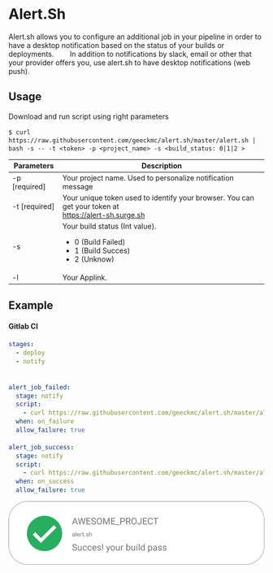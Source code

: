 # Alert.Sh

Alert.sh allows you to configure an additional job in your pipeline in order to have a desktop notification based on the status of your builds or deployments.
   
   In addition to notifications by slack, email or other that your provider offers you, use alert.sh to have desktop notifications (web push).


## Usage 

Download and run script using right parameters 

```shell
$ curl https://raw.githubusercontent.com/geeckmc/alert.sh/master/alert.sh | bash -s -- -t <token> -p <project_name> -s <build_status: 0|1|2 >
``` 

| Parameters    | Description                                                                                                        |
| ------------- | ------------------------------------------------------------------------------------------------------------------ |
| -p [required] | Your project name. Used to personalize notification message                                                        |
| -t [required] | Your unique token used to identify your browser. You can get your token at <br/> https://alert-sh.surge.sh         |
| -s            | Your build status (Int value).<ul> <li> 0 (Build Failed) </li>  <li>1 (Build Succes)  </li>  <li> 2 (Unknow) </li> |
| -l            | Your Applink.                                                                                                      |

## Example 

#### Gitlab CI

```yml
stages:
  - deploy
  - notify


alert_job_failed:
  stage: notify
  script:
    - curl https://raw.githubusercontent.com/geeckmc/alert.sh/master/alert.sh | bash -s -- -t R1WTgDn8RWKYF2yEWLzdkA-0 -p <PROJECT_NAME> -s 0
  when: on_failure
  allow_failure: true

alert_job_success:
  stage: notify
  script:
    - curl https://raw.githubusercontent.com/geeckmc/alert.sh/master/alert.sh | bash -s -- -t R1WTgDn8RWKYF2yEWLzdkA-0 -p <PROJECT_NAME> -s 1
  when: on_success
  allow_failure: true
```
![](https://raw.githubusercontent.com/geeckmc/alert.sh/master/succes_alert.png)

